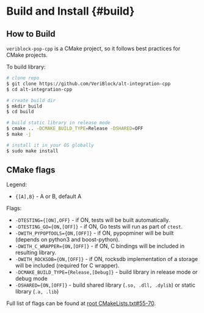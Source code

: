 # Build and Install {#build}

## How to Build

`veriblock-pop-cpp` is a CMake project, so it follows best practices for CMake projects.

To build library:
```bash
# clone repo
$ git clone https://github.com/VeriBlock/alt-integration-cpp
$ cd alt-integration-cpp

# create build dir
$ mkdir build
$ cd build

# build static library in release mode
$ cmake .. -DCMAKE_BUILD_TYPE=Release -DSHARED=OFF 
$ make -j

# install it in your OS globally
$ sudo make install
```

## CMake flags

Legend:
- `{[A],B}` - A or B, default A

Flags:
- `-DTESTING={[ON],OFF}` - if ON, tests will be built automatically.
- `-DTESTING_GO={ON,[OFF]}` - if ON, Go tests will run as part of `ctest`.
- `-DWITH_PYPOPTOOLS={ON,[OFF]}` - if ON, pypopminer will be built (depends on python3 and boost-python).
- `-DWITH_C_WRAPPER={ON,[OFF]}` - if ON, C bindings will be included in resulting library.
- `-DWITH_ROCKSDB={ON,[OFF]}` - if ON, rocksdb implementation of a storage will be included (required for C wrapper).
- `-DCMAKE_BUILD_TYPE={Release,[Debug]}` - build library in release mode or debug mode
- `-DSHARED={ON,[OFF]}` - build shared library (`.so, .dll, .dylib`) or static library (`.a, .lib`)

Full list of flags can be found at [root CMakeLists.txt#55-70](https://github.com/VeriBlock/alt-integration-cpp/blob/master/CMakeLists.txt#L55-L70).
